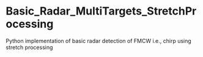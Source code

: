 # Basic_Radar_MultiTargets_StretchProcessing
Python implementation of basic radar detection of FMCW i.e., chirp using stretch processing 
